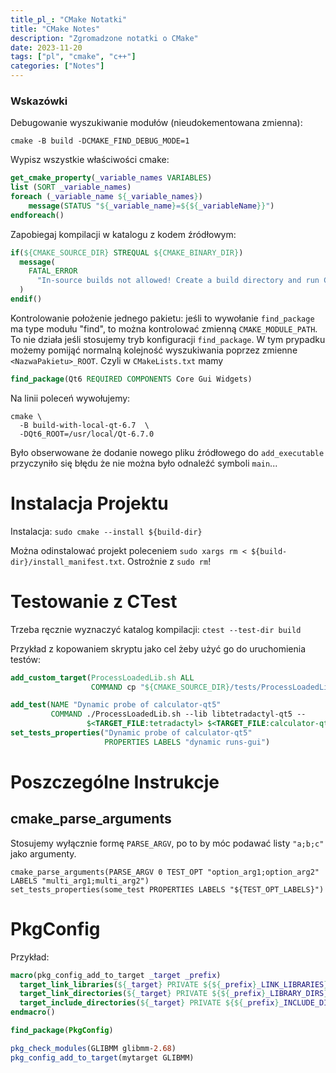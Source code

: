```yaml
---
title_pl_: "CMake Notatki"
title: "CMake Notes"
description: "Zgromadzone notatki o CMake"
date: 2023-11-20
tags: ["pl", "cmake", "c++"]
categories: ["Notes"]
---
```


### Wskazówki

Debugowanie wyszukiwanie modułów (nieudokementowana zmienna):

```
cmake -B build -DCMAKE_FIND_DEBUG_MODE=1
```

Wypisz wszystkie właściwości cmake:

```cmake
get_cmake_property(_variable_names VARIABLES)
list (SORT _variable_names)
foreach (_variable_name ${_variable_names})
    message(STATUS "${_variable_name}=${${_variableName}}")
endforeach()
```

Zapobiegaj kompilacji w katalogu z kodem źródłowym:

```cmake
if(${CMAKE_SOURCE_DIR} STREQUAL ${CMAKE_BINARY_DIR})
  message(
    FATAL_ERROR
      "In-source builds not allowed! Create a build directory and run CMake from there. "
  )
endif()
```

Kontrolowanie położenie jednego pakietu: jeśli to wywołanie `find_package` ma type modułu "find", to można kontrolować zmienną `CMAKE_MODULE_PATH`. To nie działa jeśli stosujemy tryb konfiguracji `find_package`. W tym prypadku możemy pomijąć normalną kolejność wyszukiwania poprzez zmienne `<NazwaPakietu>_ROOT`. Czyli w `CMakeLists.txt` mamy

```cmake
find_package(Qt6 REQUIRED COMPONENTS Core Gui Widgets)

```

Na linii poleceń wywołujemy:

```
cmake \
  -B build-with-local-qt-6.7  \
  -DQt6_ROOT=/usr/local/Qt-6.7.0
```

Było obserwowane że dodanie nowego pliku źródłowego do `add_executable` przyczyniło się błędu że nie można było odnaleźć symboli `main`...

# Instalacja Projektu

Instalacja: `sudo cmake --install ${build-dir}`

Można odinstalować projekt poleceniem `sudo xargs rm < ${build-dir}/install_manifest.txt`. Ostrożnie z `sudo rm`!

# Testowanie z CTest

Trzeba ręcznie wyznaczyć katalog kompilacji: `ctest --test-dir build`

Przykład z kopowaniem skryptu jako cel żeby użyć go do uruchomienia testów:

```cmake
add_custom_target(ProcessLoadedLib.sh ALL
                  COMMAND cp "${CMAKE_SOURCE_DIR}/tests/ProcessLoadedLib.sh" .)

add_test(NAME "Dynamic probe of calculator-qt5"
         COMMAND ./ProcessLoadedLib.sh --lib libtetradactyl-qt5 --
                 $<TARGET_FILE:tetradactyl> $<TARGET_FILE:calculator-qt5>)
set_tests_properties("Dynamic probe of calculator-qt5"
                     PROPERTIES LABELS "dynamic runs-gui")
```

# Poszczególne Instrukcje

## cmake_parse_arguments

Stosujemy wyłącznie formę `PARSE_ARGV`, po to by móc podawać listy `"a;b;c"` jako argumenty.

```
cmake_parse_arguments(PARSE_ARGV 0 TEST_OPT "option_arg1;option_arg2" LABELS "multi_arg1;multi_arg2")
set_tests_properties(some_test PROPERTIES LABELS "${TEST_OPT_LABELS}")
```

# PkgConfig

Przykład:

```cmake
macro(pkg_config_add_to_target _target _prefix)
  target_link_libraries(${_target} PRIVATE ${${_prefix}_LINK_LIBRARIES})
  target_link_directories(${_target} PRIVATE ${${_prefix}_LIBRARY_DIRS})
  target_include_directories(${_target} PRIVATE ${${_prefix}_INCLUDE_DIRS})
endmacro()

find_package(PkgConfig)

pkg_check_modules(GLIBMM glibmm-2.68)
pkg_config_add_to_target(mytarget GLIBMM)
```
